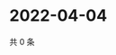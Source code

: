 # 2022-04-04

共 0 条

<!-- BEGIN WEIBO -->
<!-- 最后更新时间 Mon Apr 04 2022 15:01:08 GMT+0800 (China Standard Time) -->

<!-- END WEIBO -->
